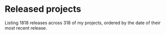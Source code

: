 # Released projects

Listing <!-- releases_count starts -->1818<!-- releases_count ends --> releases across <!-- project_count starts -->318<!-- project_count ends --> of my projects, ordered by the date of their most recent release.

<!-- recent_releases starts -->

<!-- recent_releases ends -->